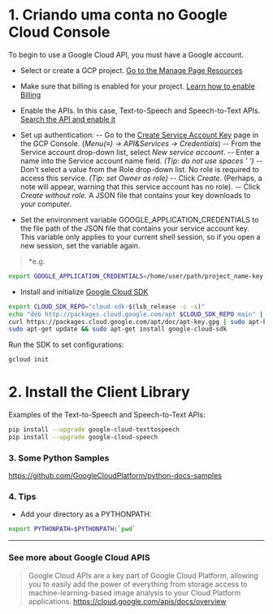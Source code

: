 # 1. Criando uma conta no Google Cloud Console

To begin to use a Google Cloud API, you must have a Google account.

  - Select or create a GCP project. [Go to the Manage Page Resources](https://console.cloud.google.com/cloud-resource-manager?_ga=2.159473469.-1617484999.1535991245)

  - Make sure that billing is enabled for your project. [Learn how to enable Billing](https://cloud.google.com/billing/docs/how-to/modify-project)

  - Enable the APIs. In this case, Text-to-Speech and Speech-to-Text APIs. [Search the API and enable it](https://console.cloud.google.com/apis/library?project=voice-iara&folder&organizationId)

  - Set up authentication:
  -- Go to the [Create Service Account Key](https://console.cloud.google.com/apis/credentials/serviceaccountkey?_ga=2.62067500.-1617484999.1535991245) page in the GCP Console. (*Menu(≡) ->  API&Services -> Credentials*)
-- From the Service account drop-down list, select *New service account*.
  -- Enter a name into the Service account name field. *(Tip: do not use spaces ' ')*
  -- Don't select a value from the Role drop-down list. No role is required to access this service. *(Tip: set Owner as role)*
  -- Click *Create*. (Perhaps, a note will appear, warning that this service account has no role).
  -- Click *Create without role*. A JSON file that contains your key downloads to your computer.

  - Set the environment variable GOOGLE_APPLICATION_CREDENTIALS to the file path of the JSON file that contains your service account key. This variable only applies to your current shell session, so if you open a new session, set the variable again. 
  > *e.g.
  ```sh
  export GOOGLE_APPLICATION_CREDENTIALS=/home/user/path/project_name-key.json)*
  ```
  
  - Install and initialize [Google Cloud SDK](https://cloud.google.com/sdk/docs/#deb)
  ```sh
  export CLOUD_SDK_REPO="cloud-sdk-$(lsb_release -c -s)"
  echo "deb http://packages.cloud.google.com/apt $CLOUD_SDK_REPO main" | sudo tee -a /etc/apt/sources.list.d/google-cloud-sdk.list
  curl https://packages.cloud.google.com/apt/doc/apt-key.gpg | sudo apt-key add -
  sudo apt-get update && sudo apt-get install google-cloud-sdk
  ```
  Run the SDK to set configurations:
  ```sh
  gcloud init
  ```

# 2. Install the Client Library

Examples of the Text-to-Speech and Speech-to-Text APIs:

```sh
pip install --upgrade google-cloud-texttospeech
pip install --upgrade google-cloud-speech
```

### 3. Some Python Samples

https://github.com/GoogleCloudPlatform/python-docs-samples

### 4. Tips

  - Add your directory as a PYTHONPATH:
  ```sh
  export PYTHONPATH=$PYTHONPATH:`pwd`
  ```
***

### See more about Google Cloud APIS

> Google Cloud APIs are a key part of Google Cloud Platform, allowing you to
> easily add the power of everything from storage access to machine-learning-based 
> image analysis to your Cloud Platform applications.
> https://cloud.google.com/apis/docs/overview

